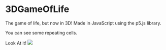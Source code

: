 # 3DGameOfLife

The game of life, but now in 3D! Made in JavaScript using the p5.js library.

You can see some repeating cells.

Look At it!
![](https://github.com/DillonC25/3DGameOfLife/blob/main/test-2.gif)
